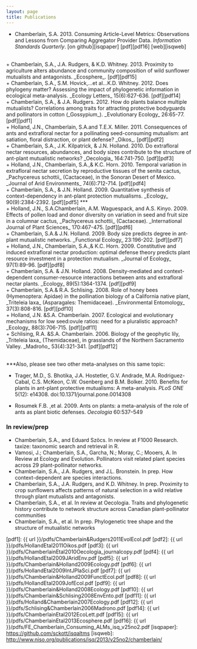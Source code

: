 ```yaml
---
layout: page
title: Publications
---
```


+ Chamberlain, S.A. 2013. Consuming Article-Level Metrics: Observations and Lessons from Comparing Aggregator Provider Data. _Information Standards Quarterly_. [on github][isqpaper] [pdf][pdf16] [web][isqweb]
<br> 
+ Chamberlain, S.A., J.A. Rudgers, & K.D. Whitney. 2013. Proximity to agriculture alters abundance and community composition of wild sunflower mutualists and antagonists. _Ecosphere_. [pdf][pdf15]
<br>
+ Chamberlain, S.A., S.M. Hovick,...et al...K.D. Whitney. 2012. Does phylogeny matter? Assessing the impact of phylogenetic information in ecological meta-analysis. _Ecology Letters_ 15(6):627-636. [pdf][pdf14]
<br>
+ Chamberlain, S.A., & J.A. Rudgers. 2012. How do plants balance multiple mutualists? Correlations among traits for attracting protective bodyguards and pollinators in cotton (_Gossypium_). _Evolutionary Ecology_ 26:65-77. [pdf][pdf1]
<br>
+ Holland, J.N., Chamberlain, S.A.and T.E.X. Miller. 2011. Consequences of ants and extrafloral nectar for a pollinating seed-consuming mutualism: ant satiation, floral distraction, or plant defense? _Oikos_. [pdf][pdf2]
<br>
+ Chamberlain, S.A., J.K. Kilpatrick, & J.N. Holland. 2010. Do extrafloral nectar resources, abundances, and body sizes contribute to the structure of ant-plant mutualistic networks? _Oecologia_ 164:741-750. [pdf][pdf3]
<br>
+ Holland, J.N., Chamberlain, S.A.,& K.C. Horn. 2010. Temporal variation in extrafloral nectar 	secretion by reproductive tissues of the senita cactus, _Pachycereus schottii_ (Cactaceae), in the Sonoran Desert of Mexico. _Journal of Arid Environments_ 74(6):712-714. [pdf][pdf4]
<br>
+ Chamberlain, S.A., & J.N. Holland. 2009. Quantitative synthesis of context-dependency in ant-plant protection mutualisms. _Ecology_ 90(9):2384-2392. [pdf][pdf5] ***
<br>
+ Holland, J.N., S.A.Chamberlain, A.M. Waguespack, and A.S. Kinyo. 2009. Effects of pollen load and donor diversity on variation in seed and fruit size in a columnar cactus, _Pachycereus schottii_ (Cactaceae). _International Journal of Plant Sciences_ 170:467-475. [pdf][pdf6]
<br>
+ Chamberlain, S.A.& J.N. Holland. 2009. Body size predicts degree in ant-plant mutualistic networks. _Functional Ecology_ 23:196-202. [pdf][pdf7]
<br>
+ Holland, J.N., Chamberlain, S.A.,& K.C. Horn. 2009. Constitutive and induced extrafloral nectar production: optimal defense theory predicts plant resource investment in a protection 	mutualism. _Journal of Ecology_ 97(1):89-96. [pdf][pdf8]
<br>
+ Chamberlain, S.A. & J.N. Holland. 2008. Density-mediated and context-dependent consumer-resource interactions between ants and extrafloral nectar plants. _Ecology_ 89(5):1364-1374. [pdf][pdf9]
<br>
+ Chamberlain, S.A.& R.A. Schlising. 2008. Role of honey bees (Hymenoptera: Apidae) in the 	pollination biology of a California native plant, _Triteleia laxa_ (Asparagales: Themidaceae). _Environmental Entomology_ 37(3):808-816. [pdf][pdf10]
<br>
+ Holland, J.N. &S.A. Chamberlain. 2007. Ecological and evolutionary mechanisms for low seed:ovule ratios: need for a pluralistic approach? _Ecology_ 88(3):706-715. [pdf][pdf11]
<br>
+ Schlising, R.A. &S.A. Chamberlain. 2006. Biology of the geophytic lily, _Triteleia laxa_ (Themidaceae), in grasslands of the Northern Sacramento Valley. _Madroño_ 53(4):321-341. [pdf][pdf12]
<br>
<br>

***Also, please see two other meta-analyses on this same topic:

+ Trager, M.D., S. Bhotika, J.A. Hostetler, G.V. Andrade, M.A. Rodriguez-Cabal, C.S. McKeon, C.W. Osenberg and  B.M. Bolker. 2010. Benefits for plants in ant-plant protective mutualisms: A meta-analysis. _PLoS ONE_ 5(12): e14308. doi:10.1371/journal.pone.0014308

+ Rosumek F.B. ,et al. 2009. Ants on plants: a meta-analysis of the role of ants as plant biotic defenses. _Oecologia_ 60:537–549

### In review/prep

+ Chamberlain, S.A., and Eduard Szöcs. In review at F1000 Research. taxize: taxonomic search and retrieval in R.
+ Vamosi, J.; Chamberlain, S.A., Garcha, N.; Moray, C.; Mooers, A. In Review at Ecology and Evolution. Pollinators visit related plant species across 29 plant-pollinator networks.
+ Chamberlain, S.A., J.A. Rudgers, and J.L. Bronstein. In prep. How context-dependent are species interactions.
+ Chamberlain, S.A., J.A. Rudgers, and K.D. Whitney. In prep. Proximity to crop sunflowers affects patterns of natural selection in a wild relative through plant mutualists and antagonists. 
+ Chamberlain, S.A., et al. In review at Oecologia. Traits and phylogenetic history contribute to network structure across Canadian plant-pollinator communities
+ Chamberlain, S.A., et al. In prep. Phylogenetic tree shape and the structure of mutualistic networks

[pdf1]: {{ url }}/pdfs/Chamberlain&Rudgers2011EvolEcol.pdf
[pdf2]: {{ url }}/pdfs/HollandEtal2011Oikos.pdf
[pdf3]: {{ url }}/pdfs/ChamberlainEtal2010Oecologia_journalcopy.pdf
[pdf4]: {{ url }}/pdfs/HollandEtal2009JAridEnv.pdf
[pdf5]: {{ url }}/pdfs/Chamberlain&Holland2009Ecology.pdf
[pdf6]: {{ url }}/pdfs/HollandEtal2009IntJPlaSci.pdf
[pdf7]: {{ url }}/pdfs/Chamberlain&Holland2009FunctEcol.pdf
[pdf8]: {{ url }}/pdfs/HollandEtal2009JofEcol.pdf
[pdf9]: {{ url }}/pdfs/Chamberlain&Holland2008Ecology.pdf
[pdf10]: {{ url }}/pdfs/Chamberlain&Schlising2008EnvEnto.pdf
[pdf11]: {{ url }}/pdfs/Holland&Chamberlain2007Ecology.pdf
[pdf12]: {{ url }}/pdfs/Schlising&Chamberlain2006Madrono.pdf
[pdf14]: {{ url }}/pdfs/ChamberlainEtal2012EcoLett.pdf
[pdf15]: {{ url }}/pdfs/ChamberlainEtal2013Ecosphere.pdf
[pdf16]: {{ url }}/pdfs/FE_Chamberlain_Consuming_ALMs_isq_v25no2.pdf
[isqpaper]: https://github.com/sckott/isqaltms
[isqweb]: http://www.niso.org/publications/isq/2013/v25no2/chamberlain/